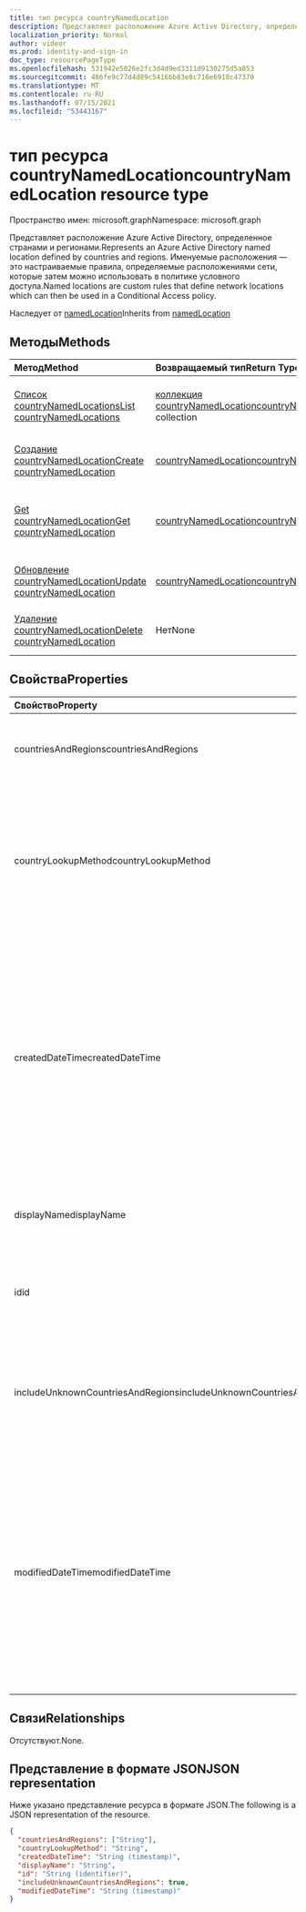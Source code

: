 ```yaml
---
title: тип ресурса countryNamedLocation
description: Представляет расположение Azure Active Directory, определенное странами и регионами. Именуемые расположения — это настраиваемые правила, определяемые расположениями сети, которые затем можно использовать в политике условного доступа.
localization_priority: Normal
author: videor
ms.prod: identity-and-sign-in
doc_type: resourcePageType
ms.openlocfilehash: 531942e5026e2fc3d4d9ed3311d9130275d5a853
ms.sourcegitcommit: 486fe9c77d4d89c5416bb83e8c716e6918c47370
ms.translationtype: MT
ms.contentlocale: ru-RU
ms.lasthandoff: 07/15/2021
ms.locfileid: "53443167"
---
```

# <a name="countrynamedlocation-resource-type"></a><span data-ttu-id="525ff-104">тип ресурса countryNamedLocation</span><span class="sxs-lookup"><span data-stu-id="525ff-104">countryNamedLocation resource type</span></span>

<span data-ttu-id="525ff-105">Пространство имен: microsoft.graph</span><span class="sxs-lookup"><span data-stu-id="525ff-105">Namespace: microsoft.graph</span></span>

<span data-ttu-id="525ff-106">Представляет расположение Azure Active Directory, определенное странами и регионами.</span><span class="sxs-lookup"><span data-stu-id="525ff-106">Represents an Azure Active Directory named location defined by countries and regions.</span></span> <span data-ttu-id="525ff-107">Именуемые расположения — это настраиваемые правила, определяемые расположениями сети, которые затем можно использовать в политике условного доступа.</span><span class="sxs-lookup"><span data-stu-id="525ff-107">Named locations are custom rules that define network locations which can then be used in a Conditional Access policy.</span></span>

<span data-ttu-id="525ff-108">Наследует от [namedLocation](../resources/namedLocation.md)</span><span class="sxs-lookup"><span data-stu-id="525ff-108">Inherits from [namedLocation](../resources/namedLocation.md)</span></span>

## <a name="methods"></a><span data-ttu-id="525ff-109">Методы</span><span class="sxs-lookup"><span data-stu-id="525ff-109">Methods</span></span>

| <span data-ttu-id="525ff-110">Метод</span><span class="sxs-lookup"><span data-stu-id="525ff-110">Method</span></span>       | <span data-ttu-id="525ff-111">Возвращаемый тип</span><span class="sxs-lookup"><span data-stu-id="525ff-111">Return Type</span></span> | <span data-ttu-id="525ff-112">Описание</span><span class="sxs-lookup"><span data-stu-id="525ff-112">Description</span></span> |
|:-------------|:------------|:------------|
| [<span data-ttu-id="525ff-113">Список countryNamedLocations</span><span class="sxs-lookup"><span data-stu-id="525ff-113">List countryNamedLocations</span></span>](../api/conditionalaccessroot-list-namedlocations.md) | <span data-ttu-id="525ff-114">[коллекция countryNamedLocation](countryNamedLocation.md)</span><span class="sxs-lookup"><span data-stu-id="525ff-114">[countryNamedLocation](countryNamedLocation.md) collection</span></span> | <span data-ttu-id="525ff-115">Получите все **объекты countryNamedLocation** в организации.</span><span class="sxs-lookup"><span data-stu-id="525ff-115">Get all the **countryNamedLocation** objects in the organization.</span></span> |
| [<span data-ttu-id="525ff-116">Создание countryNamedLocation</span><span class="sxs-lookup"><span data-stu-id="525ff-116">Create countryNamedLocation</span></span>](../api/conditionalaccessroot-post-namedlocations.md) | [<span data-ttu-id="525ff-117">countryNamedLocation</span><span class="sxs-lookup"><span data-stu-id="525ff-117">countryNamedLocation</span></span>](countryNamedLocation.md) | <span data-ttu-id="525ff-118">Создание нового **объекта countryNamedLocation.**</span><span class="sxs-lookup"><span data-stu-id="525ff-118">Create a new **countryNamedLocation** object.</span></span> |
| [<span data-ttu-id="525ff-119">Get countryNamedLocation</span><span class="sxs-lookup"><span data-stu-id="525ff-119">Get countryNamedLocation</span></span>](../api/countrynamedlocation-get.md) | [<span data-ttu-id="525ff-120">countryNamedLocation</span><span class="sxs-lookup"><span data-stu-id="525ff-120">countryNamedLocation</span></span>](countrynamedlocation.md) | <span data-ttu-id="525ff-121">Ознакомьтесь с свойствами и отношениями **объекта countryNamedLocation.**</span><span class="sxs-lookup"><span data-stu-id="525ff-121">Read the properties and relationships of a **countryNamedLocation** object.</span></span> |
| [<span data-ttu-id="525ff-122">Обновление countryNamedLocation</span><span class="sxs-lookup"><span data-stu-id="525ff-122">Update countryNamedLocation</span></span>](../api/countrynamedlocation-update.md) | [<span data-ttu-id="525ff-123">countryNamedLocation</span><span class="sxs-lookup"><span data-stu-id="525ff-123">countryNamedLocation</span></span>](countrynamedlocation.md) | <span data-ttu-id="525ff-124">Обновление **объекта countryNamedLocation.**</span><span class="sxs-lookup"><span data-stu-id="525ff-124">Update a **countryNamedLocation** object.</span></span> |
| [<span data-ttu-id="525ff-125">Удаление countryNamedLocation</span><span class="sxs-lookup"><span data-stu-id="525ff-125">Delete countryNamedLocation</span></span>](../api/countrynamedlocation-delete.md) | <span data-ttu-id="525ff-126">Нет</span><span class="sxs-lookup"><span data-stu-id="525ff-126">None</span></span> | <span data-ttu-id="525ff-127">Удаление **объекта countryNamedLocation.**</span><span class="sxs-lookup"><span data-stu-id="525ff-127">Delete a **countryNamedLocation** object.</span></span> |

## <a name="properties"></a><span data-ttu-id="525ff-128">Свойства</span><span class="sxs-lookup"><span data-stu-id="525ff-128">Properties</span></span>

| <span data-ttu-id="525ff-129">Свойство</span><span class="sxs-lookup"><span data-stu-id="525ff-129">Property</span></span>     | <span data-ttu-id="525ff-130">Тип</span><span class="sxs-lookup"><span data-stu-id="525ff-130">Type</span></span>        | <span data-ttu-id="525ff-131">Описание</span><span class="sxs-lookup"><span data-stu-id="525ff-131">Description</span></span> |
|:-------------|:------------|:------------|
|<span data-ttu-id="525ff-132">countriesAndRegions</span><span class="sxs-lookup"><span data-stu-id="525ff-132">countriesAndRegions</span></span>|<span data-ttu-id="525ff-133">Коллекция строк</span><span class="sxs-lookup"><span data-stu-id="525ff-133">String collection</span></span>|<span data-ttu-id="525ff-134">Список стран и/или регионов в формате двух букв, заданный ISO 3166-2.</span><span class="sxs-lookup"><span data-stu-id="525ff-134">List of countries and/or regions in two-letter format specified by ISO 3166-2.</span></span>|
|<span data-ttu-id="525ff-135">countryLookupMethod</span><span class="sxs-lookup"><span data-stu-id="525ff-135">countryLookupMethod</span></span>|<span data-ttu-id="525ff-136">countryLookupMethodType</span><span class="sxs-lookup"><span data-stu-id="525ff-136">countryLookupMethodType</span></span>|<span data-ttu-id="525ff-137">Определяет, какой метод используется для определения страны, в которой находится пользователь.</span><span class="sxs-lookup"><span data-stu-id="525ff-137">Determines what method is used to decide which country the user is located in.</span></span> <span data-ttu-id="525ff-138">Возможные значения: `clientIpAddress` и `authenticatorAppGps`.</span><span class="sxs-lookup"><span data-stu-id="525ff-138">Possible values are `clientIpAddress` and `authenticatorAppGps`.</span></span>|
|<span data-ttu-id="525ff-139">createdDateTime</span><span class="sxs-lookup"><span data-stu-id="525ff-139">createdDateTime</span></span>|<span data-ttu-id="525ff-140">DateTimeOffset</span><span class="sxs-lookup"><span data-stu-id="525ff-140">DateTimeOffset</span></span>|<span data-ttu-id="525ff-141">Тип Timestamp представляет дату создания и время расположения с помощью формата ISO 8601 и всегда находится во времени UTC.</span><span class="sxs-lookup"><span data-stu-id="525ff-141">The Timestamp type represents creation date and time of the location using ISO 8601 format and is always in UTC time.</span></span> <span data-ttu-id="525ff-142">Например, значение полуночи 1 января 2014 г. в формате UTC: `2014-01-01T00:00:00Z`.</span><span class="sxs-lookup"><span data-stu-id="525ff-142">For example, midnight UTC on Jan 1, 2014 is `2014-01-01T00:00:00Z`.</span></span> <span data-ttu-id="525ff-143">Только для чтения.</span><span class="sxs-lookup"><span data-stu-id="525ff-143">Read-only.</span></span> <span data-ttu-id="525ff-144">Наследуется [от namedLocation](../resources/namedLocation.md).</span><span class="sxs-lookup"><span data-stu-id="525ff-144">Inherited from [namedLocation](../resources/namedLocation.md).</span></span>|
|<span data-ttu-id="525ff-145">displayName</span><span class="sxs-lookup"><span data-stu-id="525ff-145">displayName</span></span>|<span data-ttu-id="525ff-146">String</span><span class="sxs-lookup"><span data-stu-id="525ff-146">String</span></span>|<span data-ttu-id="525ff-147">Понятное человеку имя расположения.</span><span class="sxs-lookup"><span data-stu-id="525ff-147">Human-readable name of the location.</span></span> <span data-ttu-id="525ff-148">Наследуется [от namedLocation](../resources/namedLocation.md).</span><span class="sxs-lookup"><span data-stu-id="525ff-148">Inherited from [namedLocation](../resources/namedLocation.md).</span></span>|
|<span data-ttu-id="525ff-149">id</span><span class="sxs-lookup"><span data-stu-id="525ff-149">id</span></span>|<span data-ttu-id="525ff-150">String</span><span class="sxs-lookup"><span data-stu-id="525ff-150">String</span></span>|<span data-ttu-id="525ff-151">Идентификатор объекта namedLocation.</span><span class="sxs-lookup"><span data-stu-id="525ff-151">Identifier of a namedLocation object.</span></span> <span data-ttu-id="525ff-152">Только для чтения.</span><span class="sxs-lookup"><span data-stu-id="525ff-152">Read-only.</span></span> <span data-ttu-id="525ff-153">Наследуется [от namedLocation](../resources/namedLocation.md).</span><span class="sxs-lookup"><span data-stu-id="525ff-153">Inherited from [namedLocation](../resources/namedLocation.md).</span></span>|
|<span data-ttu-id="525ff-154">includeUnknownCountriesAndRegions</span><span class="sxs-lookup"><span data-stu-id="525ff-154">includeUnknownCountriesAndRegions</span></span>|<span data-ttu-id="525ff-155">Логический</span><span class="sxs-lookup"><span data-stu-id="525ff-155">Boolean</span></span>|<span data-ttu-id="525ff-156">Верно, если IP-адреса, которые не относятся к стране или региону, должны быть включены в именоваемом расположении.</span><span class="sxs-lookup"><span data-stu-id="525ff-156">True if IP addresses that don't map to a country or region should be included in the named location.</span></span>|
|<span data-ttu-id="525ff-157">modifiedDateTime</span><span class="sxs-lookup"><span data-stu-id="525ff-157">modifiedDateTime</span></span>|<span data-ttu-id="525ff-158">DateTimeOffset</span><span class="sxs-lookup"><span data-stu-id="525ff-158">DateTimeOffset</span></span>|<span data-ttu-id="525ff-159">Тип Timestamp представляет последнюю измененную дату и время расположения с помощью формата ISO 8601 и всегда находится во времени UTC.</span><span class="sxs-lookup"><span data-stu-id="525ff-159">The Timestamp type represents last modified date and time of the location using ISO 8601 format and is always in UTC time.</span></span> <span data-ttu-id="525ff-160">Например, значение полуночи 1 января 2014 г. в формате UTC: `2014-01-01T00:00:00Z`.</span><span class="sxs-lookup"><span data-stu-id="525ff-160">For example, midnight UTC on Jan 1, 2014 is `2014-01-01T00:00:00Z`.</span></span> <span data-ttu-id="525ff-161">Только для чтения.</span><span class="sxs-lookup"><span data-stu-id="525ff-161">Read-only.</span></span> <span data-ttu-id="525ff-162">Наследуется [от namedLocation](../resources/namedLocation.md).</span><span class="sxs-lookup"><span data-stu-id="525ff-162">Inherited from [namedLocation](../resources/namedLocation.md).</span></span>|

## <a name="relationships"></a><span data-ttu-id="525ff-163">Связи</span><span class="sxs-lookup"><span data-stu-id="525ff-163">Relationships</span></span>

<span data-ttu-id="525ff-164">Отсутствуют.</span><span class="sxs-lookup"><span data-stu-id="525ff-164">None.</span></span>

## <a name="json-representation"></a><span data-ttu-id="525ff-165">Представление в формате JSON</span><span class="sxs-lookup"><span data-stu-id="525ff-165">JSON representation</span></span>

<span data-ttu-id="525ff-166">Ниже указано представление ресурса в формате JSON.</span><span class="sxs-lookup"><span data-stu-id="525ff-166">The following is a JSON representation of the resource.</span></span>

<!-- {
  "blockType": "resource",
  "optionalProperties": [

  ],
  "@odata.type": "microsoft.graph.countryNamedLocation"
}-->

```json
{
  "countriesAndRegions": ["String"],
  "countryLookupMethod": "String",
  "createdDateTime": "String (timestamp)",
  "displayName": "String",
  "id": "String (identifier)",
  "includeUnknownCountriesAndRegions": true,
  "modifiedDateTime": "String (timestamp)"
}
```

<!-- uuid: 16cd6b66-4b1a-43a1-adaf-3a886856ed98
2019-02-04 14:57:30 UTC -->
<!-- {
  "type": "#page.annotation",
  "description": "countryNamedLocation resource",
  "keywords": "",
  "section": "documentation",
  "tocPath": ""
}-->
